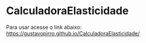 # CalculadoraElasticidade

Para usar acesse o link abaixo:
https://gustavopirro.github.io/CalculadoraElasticidade/
